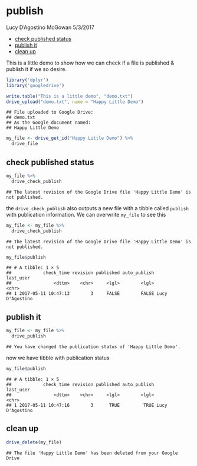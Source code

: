 publish
================
Lucy D’Agostino McGowan
5/3/2017

-   [check published status](#check-published-status)
-   [publish it](#publish-it)
-   [clean up](#clean-up)

This is a little demo to show how we can check if a file is published & publish it if we so desire.

``` r
library('dplyr')
library('googledrive')
```

``` r
write.table("This is a little demo", "demo.txt")
drive_upload("demo.txt", name = "Happy Little Demo")
```

    ## File uploaded to Google Drive: 
    ## demo.txt 
    ## As the Google document named:
    ## Happy Little Demo

``` r
my_file <- drive_get_id("Happy Little Demo") %>%
  drive_file
```

check published status
----------------------

``` r
my_file %>%
  drive_check_publish
```

    ## The latest revision of the Google Drive file 'Happy Little Demo' is not published.

the `drive_check_publish` also outputs a new file with a tibble called `publish` with publication information. We can overwrite `my_file` to see this

``` r
my_file <- my_file %>%
  drive_check_publish
```

    ## The latest revision of the Google Drive file 'Happy Little Demo' is not published.

``` r
my_file$publish
```

    ## # A tibble: 1 × 5
    ##            check_time revision published auto_publish       last_user
    ##                <dttm>    <chr>     <lgl>        <lgl>           <chr>
    ## 1 2017-05-11 10:47:13        3     FALSE        FALSE Lucy D'Agostino

publish it
----------

``` r
my_file <- my_file %>%
  drive_publish
```

    ## You have changed the publication status of 'Happy Little Demo'.

now we have tibble with publication status

``` r
my_file$publish
```

    ## # A tibble: 1 × 5
    ##            check_time revision published auto_publish       last_user
    ##                <dttm>    <chr>     <lgl>        <lgl>           <chr>
    ## 1 2017-05-11 10:47:16        3      TRUE         TRUE Lucy D'Agostino

clean up
--------

``` r
drive_delete(my_file)
```

    ## The file 'Happy Little Demo' has been deleted from your Google Drive
